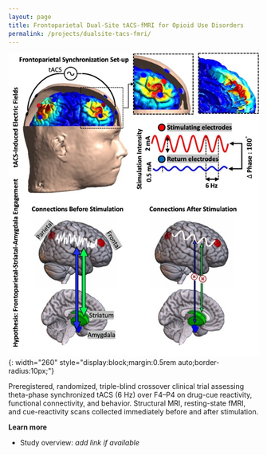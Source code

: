 ```yaml
---
layout: page
title: Frontoparietal Dual-Site tACS-fMRI for Opioid Use Disorders
permalink: /projects/dualsite-tacs-fmri/
---
```


![Theta tACS](/assets/images/project2.jpg){: width="260" style="display:block;margin:0.5rem auto;border-radius:10px;"}

Preregistered, randomized, triple-blind crossover clinical trial assessing theta-phase synchronized tACS (6 Hz) over F4–P4 on drug-cue reactivity, functional connectivity, and behavior. Structural MRI, resting-state fMRI, and cue-reactivity scans collected immediately before and after stimulation.

**Learn more**  
- Study overview: *add link if available*
